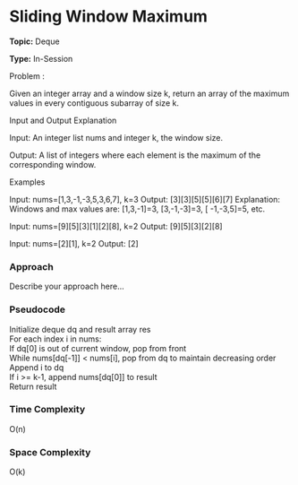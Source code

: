 # Sliding Window Maximum
**Topic:** Deque

**Type:** In-Session

Problem :

Given an integer array and a window size k, return an array of the maximum values in every contiguous subarray of size k. 

Input and Output Explanation 

Input: An integer list nums and integer k, the window size. 

Output: A list of integers where each element is the maximum of the corresponding window. 

Examples 

Input: nums=[1,3,-1,-3,5,3,6,7], k=3 
 Output: [3][3][5][5][6][7] 
 Explanation: Windows and max values are: [1,3,-1]=3, [3,-1,-3]=3, [ -1,-3,5]=5, etc. 

Input: nums=[9][5][3][1][2][8], k=2 
 Output: [9][5][3][2][8] 

Input: nums=[2][1], k=2 
 Output: [2] 

### Approach
Describe your approach here...

### Pseudocode

Initialize deque dq and result array res  
For each index i in nums:  
    If dq[0] is out of current window, pop from front  
    While nums[dq[-1]] < nums[i], pop from dq to maintain decreasing order  
    Append i to dq  
    If i >= k-1, append nums[dq[0]] to result  
Return result

### Time Complexity

O(n)

### Space Complexity

O(k)


